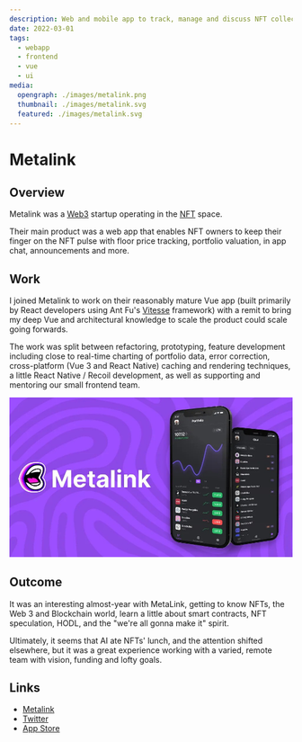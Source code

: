 ```yaml
---
description: Web and mobile app to track, manage and discuss NFT collections
date: 2022-03-01
tags:
  - webapp
  - frontend
  - vue
  - ui
media:
  opengraph: ./images/metalink.png
  thumbnail: ./images/metalink.svg
  featured: ./images/metalink.svg
---
```


# Metalink

## Overview

Metalink was a [Web3](https://ethereum.org/en/web3/) startup operating in the [NFT](https://www.theverge.com/22310188/nft-explainer-what-is-blockchain-crypto-art-faq) space.

Their main product was a web app that enables NFT owners to keep their finger on the NFT pulse with floor price tracking, portfolio valuation, in app chat, announcements and more.

## Work

I joined Metalink to work on their reasonably mature Vue app (built primarily by React developers using Ant Fu's [Vitesse](https://github.com/antfu/vitesse) framework) with a remit to bring my deep Vue and architectural knowledge to scale the product could scale going forwards.

The work was split between refactoring, prototyping, feature development including close to real-time charting of portfolio data, error correction, cross-platform (Vue 3 and React Native) caching and rendering techniques, a little React Native / Recoil development, as well as supporting and mentoring our small frontend team.   

![mobile app](./images/app.jpg)

## Outcome

It was an interesting almost-year with MetaLink, getting to know NFTs, the Web 3 and Blockchain world, learn a little about smart contracts, NFT speculation, HODL, and the "we're all gonna make it" spirit.

Ultimately, it seems that AI ate NFTs' lunch, and the attention shifted elsewhere, but it was a great experience working with a varied, remote team with vision, funding and lofty goals.  

## Links

- [Metalink](https://finance.yahoo.com/news/vc-backed-nft-social-platform-140000455.html)
- [Twitter](https://twitter.com/metalinklabs)
- [App Store](https://apps.apple.com/us/app/metalink/id1614757016)
